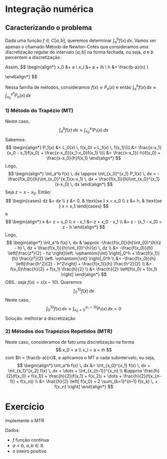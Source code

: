 # Integração numérica

## Caracterizando o problema
Dada uma função $f \in C[a, b]$, queremos determinar $\displaystyle \int_a^b f(x) \, dx$. Vamos ver apenas o chamado Método de Newton-Cotes que consideramos uma discretização regular do intervalo $[a, b]$ na forma fechada, ou seja, $a$ e $b$ percentem a discretização.

Assim,
$$
\begin{align*}
x_0 &= a \\
x_i &= a + ih \\
h &= \frac{b-a}{n} \\

\end{align*}
$$

Nessa família de métodos, consideramos $f(x) \approx P_n(x)$ e então $\displaystyle \int_a^b f(x) \, dx \approx \int_{x_0}^{x^n} P_n(x) \, dx$

### 1) Método do Trapézio (MT)
Neste caso,
$$
\int_a^b f(x) \, dx \approx \int_{x_0}^{x_1} P_1(x) \, dx
$$
Sabemos:
$$
\begin{align*}
P_1(x) &= L_0(x) \, f(x_0) + L_1(x) \, f(x_1)\\\\
&= \frac{x-x_1}{x_0 - x_1}f(x_0) + \frac{x-x_0}{x_1-x_0}f(x_1) \\\\
&= \frac{x-x_1}{-h}f(x_0) + \frac{x-x_0}{h}f(x_1) 
\end{align*}
$$
Logo,
$$
\begin{align*}
\int_a^b f(x) \, dx \approx \int_{x_0}^{x_1} P_1(x) \, dx = -\frac{f(x_0)}{h}\int_{x_0}^{x_1}(x-x_1) \, dx + \frac{f(x_1)}{h}\int_{x_0}^{x_1}(x-x_0) \, dx
\end{align*}
$$
Seja $z = x - x_0$. Então:
$$
\begin{cases}
dz &= dx \\
z &= 0, & \text{se } x = x_0 \\
z &= h, & \text{se } x = x_1
\end{cases}
$$
e
$$
\begin{align*}
x &= z + x_0 \\
x - x_1 &= z + x_0 - x_1 \\
&= z - (x_1 - x_0) = z - h 
\end{align*}
$$
Logo,
$$
\begin{align*}
\int_a^b f(x) \, dx & \approx -\frac{f(x_0)}{h}\int_{0}^{h}(z - h) \, dz + \frac{f(x_1)}{h}\int_{0}^{h}(z) \, dz \\
&= -\frac{f(x_0)}{h} \left[\frac{z²}{2} - hz \right]\left. \vphantom{\int} \right|_0^h + \frac{f(x_1)}{h} \frac{z²}{2} \left. \vphantom{\int} \right|_0^h \\
&= -\frac{f(x_0)}{h} \left[\frac{h^2}{2} - h^2\right] + \frac{f(x_1)}{h} \frac{h^2}{2} \\
&= f(x_0)\frac{h}{2} + f(x_1) \frac{h}{2} \\
&= \frac{h}{2} \left[f(x_0) + f(x_1) \right]
\end{align*}
$$
OBS.: seja $f(x) = x(x-10)$. Queremos
$$
\int_0^{10} f(x) \, dx
$$
Neste caso, 
$$
\int_0^{10} f(x) \, dx \approx \int_{x_0 = 0}^{x_1 = 10} P_1(x) \, dx = 0
$$
Solução: melhorar a discretização

### 2) Métodos dos Trapézios Repetidos (MTR)
Neste caso, consideramos de fato uma discretização na forma 
$$
x_0 = a \\ 
x_i = a + ih
$$
com  $h = \frac{b-a}{n}$, e aplicamos o MT a cada subintervalo, ou seja,
$$
\begin{align*}
\int_a^b f(x) \, dx &= \int_{x_0}^{x_1} f(x) \, dx + \int_{x_1}^{x_2} f(x) \, dx + \dots + \int_{x_{n-1}}^{x_n} \\
&\approx \frac{h}{2}(f(x_0) + f(x_1)) + \frac{h}{2}(f(x_1) + f(x_2)) + \dots + \frac{h}{2}(f(x_{n-1}) + f(x_n)) \\
&= \frac{h}{2} \left[ f(x_0) + 2 \sum_{k=1}^{n-1} f(x_k) \, + f(x_n) \right]
\end{align*}
$$

# Exercício
Implemente o MTR

Dados:
- $f$ função contínua
- $a < b$, $a, b \in \mathbb{R}$
- $n$ inteiro positivo